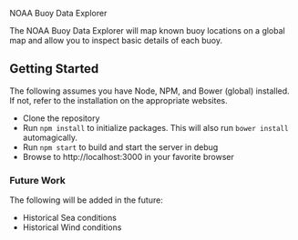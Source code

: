 NOAA Buoy Data Explorer

The NOAA Buoy Data Explorer will map known buoy locations on a global map and allow you to inspect basic details of each buoy.

## Getting Started

The following assumes you have Node, NPM, and Bower (global) installed. If not, refer to the installation on the appropriate websites.

- Clone the repository
- Run `npm install` to initialize packages. This will also run `bower install` automagically.
- Run `npm start` to build and start the server in debug
- Browse to http://localhost:3000 in your favorite browser

### Future Work

The following will be added in the future:

- Historical Sea conditions
- Historical Wind conditions 